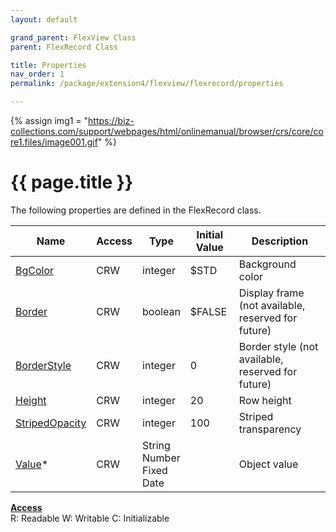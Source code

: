 ```yaml
---
layout: default

grand_parent: FlexView Class
parent: FlexRecord Class

title: Properties
nav_order: 1
permalink: /package/extension4/flexview/flexrecord/properties

---
```

{% assign img1 = "https://biz-collections.com/support/webpages/html/onlinemanual/browser/crs/core/core1.files/image001.gif" %}


# {{ page.title }}

The following properties are defined in the FlexRecord class.

|Name       | Access | Type   | Initial Value | Description |
|----------	|--------|--------|---------------|----------|
|[BgColor](/package/extension4/flexview/flexrecord/properties/bgcolor) | CRW | integer |  $STD | Background color|
|[Border](/package/extension4/flexview/flexrecord/properties/border) | CRW | boolean |  $FALSE | Display frame (not available, reserved for future)|
|[BorderStyle](/package/extension4/flexview/flexrecord/properties/borderstyle) | CRW | integer |  0 | Border style (not available, reserved for future)|
|[Height](/package/extension4/flexview/flexrecord/properties/height) | CRW | integer |  20 |Row height |
|[StripedOpacity](/package/extension4/flexview/flexrecord/properties/stripedopacity) | CRW | integer |  100 | Striped transparency|
|[Value](/package/extension4/flexview/flexrecord/properties/value)* | CRW | String<br>Number<br>Fixed<br>Date |   |Object value |

<u><b>Access</b></u><br>
R: Readable
W: Writable
C: Initializable